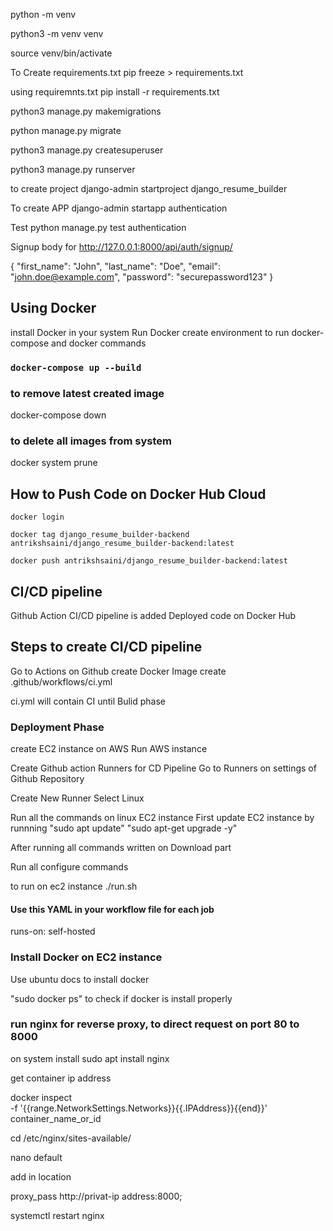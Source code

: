 python -m venv <directory>

python3 -m venv venv

source venv/bin/activate

To Create requirements.txt
pip freeze > requirements.txt

using requiremnts.txt
pip install -r requirements.txt

python3 manage.py makemigrations

python manage.py migrate

python3 manage.py createsuperuser

python3 manage.py runserver

to create project
django-admin startproject django_resume_builder

To create APP
django-admin startapp authentication

Test
python manage.py test authentication

Signup body for
http://127.0.0.1:8000/api/auth/signup/

{
"first_name": "John",
"last_name": "Doe",
"email": "john.doe@example.com",
"password": "securepassword123"
}

## Using Docker

install Docker in your system
Run Docker
create environment to run docker-compose and docker commands

### `docker-compose up --build`

### to remove latest created image

docker-compose down

### to delete all images from system

docker system prune

## How to Push Code on Docker Hub Cloud

`docker login`

`docker tag django_resume_builder-backend antrikshsaini/django_resume_builder-backend:latest`

`docker push antrikshsaini/django_resume_builder-backend:latest`

## CI/CD pipeline

Github Action CI/CD pipeline is added
Deployed code on Docker Hub

## Steps to create CI/CD pipeline

Go to Actions on Github
create Docker Image
create .github/workflows/ci.yml

ci.yml will contain CI until Bulid phase

### Deployment Phase

create EC2 instance on AWS
Run AWS instance

Create Github action Runners for CD Pipeline
Go to Runners on settings of Github Repository

Create New Runner
Select Linux

Run all the commands on linux EC2 instance
First update EC2 instance by runnning "sudo apt update"
"sudo apt-get upgrade -y"

After running all commands written on Download part

Run all configure commands

to run on ec2 instance
./run.sh

#### Use this YAML in your workflow file for each job

runs-on: self-hosted

### Install Docker on EC2 instance

Use ubuntu docs to install docker

"sudo docker ps" to check if docker is install properly

### run nginx for reverse proxy, to direct request on port 80 to 8000

on system install
sudo apt install nginx

get container ip address

docker inspect \
 -f '{{range.NetworkSettings.Networks}}{{.IPAddress}}{{end}}' container_name_or_id

cd /etc/nginx/sites-available/

nano default

add in location

proxy_pass http://privat-ip address:8000;

systemctl restart nginx
